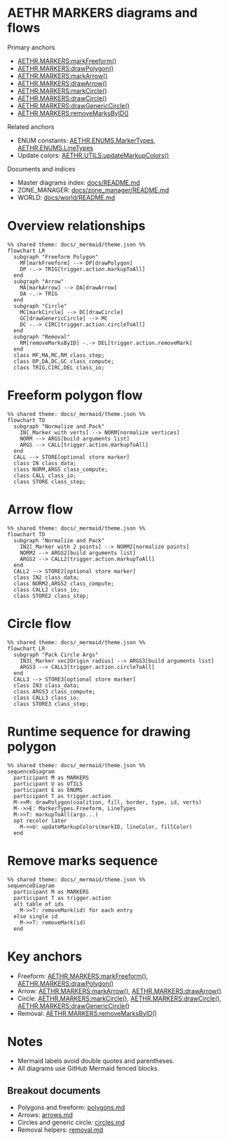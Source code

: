 # AETHR MARKERS diagrams and flows

Primary anchors
- [AETHR.MARKERS:markFreeform()](https://github.com/Gh0st352/AETHR/blob/main/dev/MARKERS.lua#L43)
- [AETHR.MARKERS:drawPolygon()](https://github.com/Gh0st352/AETHR/blob/main/dev/MARKERS.lua#L85)
- [AETHR.MARKERS:markArrow()](https://github.com/Gh0st352/AETHR/blob/main/dev/MARKERS.lua#L139)
- [AETHR.MARKERS:drawArrow()](https://github.com/Gh0st352/AETHR/blob/main/dev/MARKERS.lua#L176)
- [AETHR.MARKERS:markCircle()](https://github.com/Gh0st352/AETHR/blob/main/dev/MARKERS.lua#L229)
- [AETHR.MARKERS:drawCircle()](https://github.com/Gh0st352/AETHR/blob/main/dev/MARKERS.lua#L269)
- [AETHR.MARKERS:drawGenericCircle()](https://github.com/Gh0st352/AETHR/blob/main/dev/MARKERS.lua#L299)
- [AETHR.MARKERS:removeMarksByID()](https://github.com/Gh0st352/AETHR/blob/main/dev/MARKERS.lua#L318)

Related anchors
- ENUM constants: [AETHR.ENUMS.MarkerTypes](https://github.com/Gh0st352/AETHR/blob/main/dev/ENUMS.lua#L461), [AETHR.ENUMS.LineTypes](https://github.com/Gh0st352/AETHR/blob/main/dev/ENUMS.lua#L452)
- Update colors: [AETHR.UTILS:updateMarkupColors()](https://github.com/Gh0st352/AETHR/blob/main/dev/UTILS.lua#L188)

Documents and indices
- Master diagrams index: [docs/README.md](../README.md)
- ZONE_MANAGER: [docs/zone_manager/README.md](../zone_manager/README.md)
- WORLD: [docs/world/README.md](../world/README.md)

# Overview relationships

```mermaid
%% shared theme: docs/_mermaid/theme.json %%
flowchart LR
  subgraph "Freeform Polygon"
    MF[markFreeform] --> DP[drawPolygon]
    DP -.-> TRIG[trigger.action.markupToAll]
  end
  subgraph "Arrow"
    MA[markArrow] --> DA[drawArrow]
    DA -.-> TRIG
  end
  subgraph "Circle"
    MC[markCircle] --> DC[drawCircle]
    GC[drawGenericCircle] --> MC
    DC -.-> CIRC[trigger.action.circleToAll]
  end
  subgraph "Removal"
    RM[removeMarksByID] -.-> DEL[trigger.action.removeMark]
  end
  class MF,MA,MC,RM class_step;
  class DP,DA,DC,GC class_compute;
  class TRIG,CIRC,DEL class_io;
```

# Freeform polygon flow

```mermaid
%% shared theme: docs/_mermaid/theme.json %%
flowchart TD
  subgraph "Normalize and Pack"
    IN[_Marker with verts] --> NORM[normalize vertices]
    NORM --> ARGS[build arguments list]
    ARGS --> CALL[trigger.action.markupToAll]
  end
  CALL --> STORE[optional store marker]
  class IN class_data;
  class NORM,ARGS class_compute;
  class CALL class_io;
  class STORE class_step;
```

# Arrow flow

```mermaid
%% shared theme: docs/_mermaid/theme.json %%
flowchart TD
  subgraph "Normalize and Pack"
    IN2[_Marker with 2 points] --> NORM2[normalize points]
    NORM2 --> ARGS2[build arguments list]
    ARGS2 --> CALL2[trigger.action.markupToAll]
  end
  CALL2 --> STORE2[optional store marker]
  class IN2 class_data;
  class NORM2,ARGS2 class_compute;
  class CALL2 class_io;
  class STORE2 class_step;
```

# Circle flow

```mermaid
%% shared theme: docs/_mermaid/theme.json %%
flowchart LR
  subgraph "Pack Circle Args"
    IN3[_Marker vec2Origin radius] --> ARGS3[build arguments list]
    ARGS3 --> CALL3[trigger.action.circleToAll]
  end
  CALL3 --> STORE3[optional store marker]
  class IN3 class_data;
  class ARGS3 class_compute;
  class CALL3 class_io;
  class STORE3 class_step;
```

# Runtime sequence for drawing polygon

```mermaid
%% shared theme: docs/_mermaid/theme.json %%
sequenceDiagram
  participant M as MARKERS
  participant U as UTILS
  participant E as ENUMS
  participant T as trigger.action
  M->>M: drawPolygon(coalition, fill, border, type, id, verts)
  M-->>E: MarkerTypes.Freeform, LineTypes
  M->>T: markupToAll(args...)
  opt recolor later
    M->>U: updateMarkupColors(markID, lineColor, fillColor)
  end
```

# Remove marks sequence

```mermaid
%% shared theme: docs/_mermaid/theme.json %%
sequenceDiagram
  participant M as MARKERS
  participant T as trigger.action
  alt table of ids
    M->>T: removeMark(id) for each entry
  else single id
    M->>T: removeMark(id)
  end
```

# Key anchors
- Freeform: [AETHR.MARKERS:markFreeform()](https://github.com/Gh0st352/AETHR/blob/main/dev/MARKERS.lua#L43), [AETHR.MARKERS:drawPolygon()](https://github.com/Gh0st352/AETHR/blob/main/dev/MARKERS.lua#L85)
- Arrow: [AETHR.MARKERS:markArrow()](https://github.com/Gh0st352/AETHR/blob/main/dev/MARKERS.lua#L139), [AETHR.MARKERS:drawArrow()](https://github.com/Gh0st352/AETHR/blob/main/dev/MARKERS.lua#L176)
- Circle: [AETHR.MARKERS:markCircle()](https://github.com/Gh0st352/AETHR/blob/main/dev/MARKERS.lua#L229), [AETHR.MARKERS:drawCircle()](https://github.com/Gh0st352/AETHR/blob/main/dev/MARKERS.lua#L269), [AETHR.MARKERS:drawGenericCircle()](https://github.com/Gh0st352/AETHR/blob/main/dev/MARKERS.lua#L299)
- Removal: [AETHR.MARKERS:removeMarksByID()](https://github.com/Gh0st352/AETHR/blob/main/dev/MARKERS.lua#L318)

# Notes
- Mermaid labels avoid double quotes and parentheses.
- All diagrams use GitHub Mermaid fenced blocks.

## Breakout documents

- Polygons and freeform: [polygons.md](./polygons.md)
- Arrows: [arrows.md](./arrows.md)
- Circles and generic circle: [circles.md](./circles.md)
- Removal helpers: [removal.md](./removal.md)